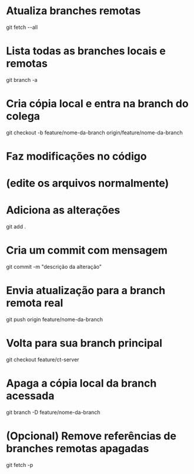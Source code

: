 # Atualiza branches remotas
git fetch --all

# Lista todas as branches locais e remotas
git branch -a

# Cria cópia local e entra na branch do colega
git checkout -b feature/nome-da-branch origin/feature/nome-da-branch

# Faz modificações no código
# (edite os arquivos normalmente)

# Adiciona as alterações
git add .

# Cria um commit com mensagem
git commit -m "descrição da alteração"

# Envia atualização para a branch remota real
git push origin feature/nome-da-branch

# Volta para sua branch principal
git checkout feature/ct-server

# Apaga a cópia local da branch acessada
git branch -D feature/nome-da-branch

# (Opcional) Remove referências de branches remotas apagadas
git fetch -p
